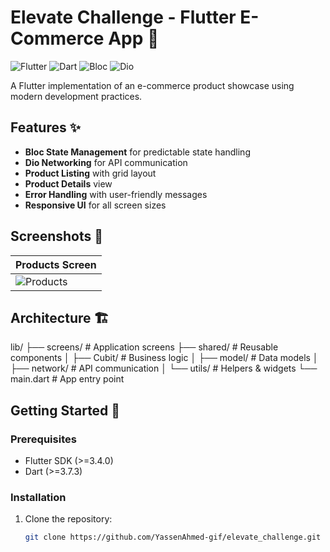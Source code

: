 # Elevate Challenge - Flutter E-Commerce App 🛒

![Flutter](https://img.shields.io/badge/Flutter-3.13.9-blue)
![Dart](https://img.shields.io/badge/Dart-3.1.0-blue)
![Bloc](https://img.shields.io/badge/State%20Management-Bloc-green)
![Dio](https://img.shields.io/badge/Networking-Dio-orange)

A Flutter implementation of an e-commerce product showcase using modern development practices.

## Features ✨
- **Bloc State Management** for predictable state handling
- **Dio Networking** for API communication
- **Product Listing** with grid layout
- **Product Details** view
- **Error Handling** with user-friendly messages
- **Responsive UI** for all screen sizes

## Screenshots 📱
| Products Screen |
|----------------|
| ![Products](https://via.placeholder.com/300x600?text=Products+Screen) |

## Architecture 🏗️
lib/
├── screens/ # Application screens
├── shared/ # Reusable components
│ ├── Cubit/ # Business logic
│ ├── model/ # Data models
│ ├── network/ # API communication
│ └── utils/ # Helpers & widgets
└── main.dart # App entry point

## Getting Started 🚀

### Prerequisites
- Flutter SDK (>=3.4.0)
- Dart (>=3.7.3)

### Installation
1. Clone the repository:
   ```bash
   git clone https://github.com/YassenAhmed-gif/elevate_challenge.git
